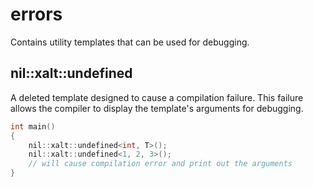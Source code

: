 # errors

Contains utility templates that can be used for debugging.

## nil::xalt::undefined

A deleted template designed to cause a compilation failure. This failure allows the compiler to display the template's arguments for debugging.

```cpp
int main()
{
    nil::xalt::undefined<int, T>();
    nil::xalt::undefined<1, 2, 3>();
    // will cause compilation error and print out the arguments
}
```
